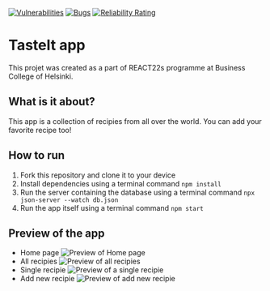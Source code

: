 [![Vulnerabilities](https://sonarcloud.io/api/project_badges/measure?project=IlyaPonomarenko_REACT22S_RecipeApp&metric=vulnerabilities)](https://sonarcloud.io/summary/new_code?id=IlyaPonomarenko_REACT22S_RecipeApp)
[![Bugs](https://sonarcloud.io/api/project_badges/measure?project=IlyaPonomarenko_REACT22S_RecipeApp&metric=bugs)](https://sonarcloud.io/summary/new_code?id=IlyaPonomarenko_REACT22S_RecipeApp)
[![Reliability Rating](https://sonarcloud.io/api/project_badges/measure?project=IlyaPonomarenko_REACT22S_RecipeApp&metric=reliability_rating)](https://sonarcloud.io/summary/new_code?id=IlyaPonomarenko_REACT22S_RecipeApp)
# TasteIt app 

This projet was created as a part of REACT22s programme at Business College of Helsinki.

## What is it about?

This app is a collection of recipies from all over the world. You can add your favorite recipe too!

## How to run

1. Fork this repository and clone it to your device
2. Install dependencies using a terminal command ```npm install```
3. Run the server containing the database using a terminal command ```npx json-server --watch db.json```
4. Run the app itself using a terminal command ```npm start```

## Preview of the app

- Home page
![Preview of Home page](./src/Assets/homepage.png)
- All recipies
![Preview of all recipies](./src/Assets/allrecipies.png)
- Single recipie
![Preview of a single recipie](./src/Assets/single.png)
- Add new recipie
![Preview of add new recipie](./src/Assets/addnew.png)



